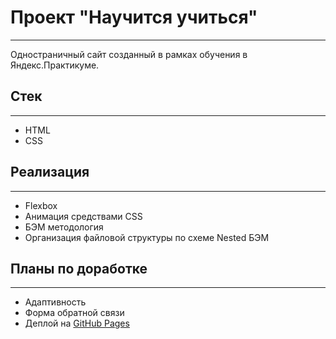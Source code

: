 # Проект "Научится учиться"
***
Одностраничный сайт созданный в рамках обучения в Яндекс.Практикуме.  
## Стек
***
* HTML
* CSS
## Реализация
***
* Flexbox
* Анимация средствами CSS 
* БЭМ методология
* Организация файловой структуры по схеме Nested БЭМ
## Планы по доработке
***
* Адаптивность
* Форма обратной связи
* Деплой на [GitHub Pages](https://pages.github.com)
